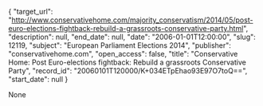 {
  "target_url": "http://www.conservativehome.com/majority_conservatism/2014/05/post-euro-elections-fightback-rebuild-a-grassroots-conservative-party.html", 
  "description": null, 
  "end_date": null, 
  "date": "2006-01-01T12:00:00", 
  "slug": 12119, 
  "subject": "European Parliament Elections 2014", 
  "publisher": "conservativehome.com", 
  "open_access": false, 
  "title": "Conservative Home: Post Euro-elections fightback: Rebuild a grassroots Conservative Party", 
  "record_id": "20060101T120000/K+034ETpEhao93E97O7toQ==", 
  "start_date": null
}

None